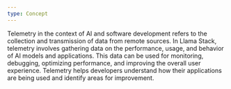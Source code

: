 ```yaml
---
type: Concept
---
```


Telemetry in the context of AI and software development refers to the collection and transmission of data from remote sources. In Llama Stack, telemetry involves gathering data on the performance, usage, and behavior of AI models and applications. This data can be used for monitoring, debugging, optimizing performance, and improving the overall user experience. Telemetry helps developers understand how their applications are being used and identify areas for improvement.